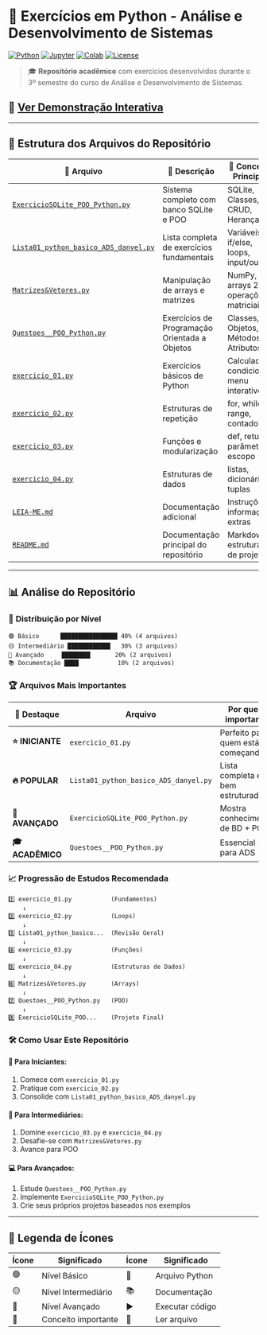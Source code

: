 # 🐍 Exercícios em Python - Análise e Desenvolvimento de Sistemas

[![Python](https://img.shields.io/badge/Python-3.8+-blue.svg)](https://www.python.org/)
[![Jupyter](https://img.shields.io/badge/Jupyter-Notebook-orange.svg)](https://jupyter.org/)
[![Colab](https://img.shields.io/badge/Google-Colab-yellow.svg)](https://colab.research.google.com/)
[![License](https://img.shields.io/badge/License-MIT-green.svg)](LICENSE)

> 🎓 **Repositório acadêmico** com exercícios desenvolvidos durante o 3º semestre do curso de Análise e Desenvolvimento de Sistemas.

## 🚀 [Ver Demonstração Interativa](https://danyel-oliveira.github.io/Exercicios_em_Python/)

---
## 📁 Estrutura dos Arquivos do Repositório

| 📄 Arquivo | 📝 Descrição | 🎯 Conceitos Principais | 📊 Nível | 🔗 Ação |
|------------|--------------|--------------------------|----------|---------|
| [`ExercicioSQLite_POO_Python.py`](ExercicioSQLite_POO_Python.py) | Sistema completo com banco SQLite e POO | SQLite, Classes, CRUD, Herança | 🔴 Avançado | [▶️ Executar](https://github.com/danyel-oliveira/Exercicios_em_Python/blob/main/ExercicioSQLite_POO_Python.py) |
| [`Lista01_python_basico_ADS_danyel.py`](Lista01_python_basico_ADS_danyel.py) | Lista completa de exercícios fundamentais | Variáveis, if/else, loops, input/output | 🟢 Básico | [▶️ Executar](https://github.com/danyel-oliveira/Exercicios_em_Python/blob/main/Lista01_python_basico_ADS_danyel.py) |
| [`Matrizes&Vetores.py`](Matrizes&Vetores.py) | Manipulação de arrays e matrizes | NumPy, arrays 2D, operações matriciais | 🟡 Intermediário | [▶️ Executar](https://github.com/danyel-oliveira/Exercicios_em_Python/blob/main/Matrizes&Vetores.py) |
| [`Questoes__POO_Python.py`](Questoes__POO_Python.py) | Exercícios de Programação Orientada a Objetos | Classes, Objetos, Métodos, Atributos | 🔴 Avançado | [▶️ Executar](https://github.com/danyel-oliveira/Exercicios_em_Python/blob/main/Questoes__POO_Python.py) |
| [`exercicio_01.py`](exercicio_01.py) | Exercícios básicos de Python | Calculadora, condicionais, menu interativo | 🟢 Básico | [▶️ Executar](https://github.com/danyel-oliveira/Exercicios_em_Python/blob/main/exercicio_01.py) |
| [`exercicio_02.py`](exercicio_02.py) | Estruturas de repetição | for, while, range, contadores | 🟢 Básico | [▶️ Executar](https://github.com/danyel-oliveira/Exercicios_em_Python/blob/main/exercicio_02.py) |
| [`exercicio_03.py`](exercicio_03.py) | Funções e modularização | def, return, parâmetros, escopo | 🟡 Intermediário | [▶️ Executar](https://github.com/danyel-oliveira/Exercicios_em_Python/blob/main/exercicio_03.py) |
| [`exercicio_04.py`](exercicio_04.py) | Estruturas de dados | listas, dicionários, tuplas | 🟡 Intermediário | [▶️ Executar](https://github.com/danyel-oliveira/Exercicios_em_Python/blob/main/exercicio_04.py) |
| [`LEIA-ME.md`](LEIA-ME.md) | Documentação adicional | Instruções e informações extras | 📚 Docs | [📖 Ler](https://github.com/danyel-oliveira/Exercicios_em_Python/blob/main/LEIA-ME.md) |
| [`README.md`](README.md) | Documentação principal do repositório | Markdown, estruturação de projetos | 📚 Docs | [📖 Ler](https://github.com/danyel-oliveira/Exercicios_em_Python/blob/main/README.md) |

---

## 📊 Análise do Repositório

### 🎯 **Distribuição por Nível**
```
🟢 Básico      ████████████████ 40% (4 arquivos)
🟡 Intermediário ████████████   30% (3 arquivos) 
🔴 Avançado     ████████       20% (2 arquivos)
📚 Documentação ████           10% (2 arquivos)
```

### 🏆 **Arquivos Mais Importantes**

| 🌟 Destaque | Arquivo | Por que é importante |
|-------------|---------|---------------------|
| **⭐ INICIANTE** | `exercicio_01.py` | Perfeito para quem está começando |
| **🔥 POPULAR** | `Lista01_python_basico_ADS_danyel.py` | Lista completa e bem estruturada |
| **💎 AVANÇADO** | `ExercicioSQLite_POO_Python.py` | Mostra conhecimento de BD + POO |
| **🎓 ACADÊMICO** | `Questoes__POO_Python.py` | Essencial para ADS |

### 📈 **Progressão de Estudos Recomendada**

```
1️⃣ exercicio_01.py           (Fundamentos)
    ↓
2️⃣ exercicio_02.py           (Loops)
    ↓  
3️⃣ Lista01_python_basico...  (Revisão Geral)
    ↓
4️⃣ exercicio_03.py           (Funções)
    ↓
5️⃣ exercicio_04.py           (Estruturas de Dados)
    ↓
6️⃣ Matrizes&Vetores.py       (Arrays)
    ↓
7️⃣ Questoes__POO_Python.py   (POO)
    ↓
8️⃣ ExercicioSQLite_POO...    (Projeto Final)
```

### 🛠️ **Como Usar Este Repositório**

#### 🎯 **Para Iniciantes:**
1. Comece com `exercicio_01.py`
2. Pratique com `exercicio_02.py`  
3. Consolide com `Lista01_python_basico_ADS_danyel.py`

#### 🚀 **Para Intermediários:**
1. Domine `exercicio_03.py` e `exercicio_04.py`
2. Desafie-se com `Matrizes&Vetores.py`
3. Avance para POO

#### 💻 **Para Avançados:**
1. Estude `Questoes__POO_Python.py` 
2. Implemente `ExercicioSQLite_POO_Python.py`
3. Crie seus próprios projetos baseados nos exemplos

---

## 🎨 **Legenda de Ícones**

| Ícone | Significado | Ícone | Significado |
|-------|-------------|-------|-------------|
| 🟢 | Nível Básico | 📄 | Arquivo Python |
| 🟡 | Nível Intermediário | 📚 | Documentação |
| 🔴 | Nível Avançado | ▶️ | Executar código |
| 🎯 | Conceito importante | 📖 | Ler arquivo |
